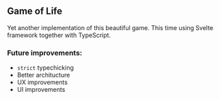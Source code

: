 ## Game of Life

Yet another implementation of this beautiful game. This time using Svelte framework together with TypeScript.

### Future improvements:

-   `strict` typechicking
-   Better architucture
-   UX improvements
-   UI improvements

